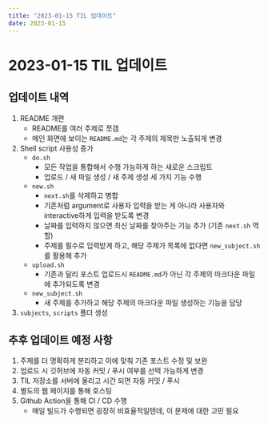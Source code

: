 ```yaml
---
title: "2023-01-15 TIL 업데이트"
date: 2023-01-15
---
```


# 2023-01-15 TIL 업데이트

## 업데이트 내역

1. README 개편
   - README를 여러 주제로 쪼갬
   - 메인 화면에 보이는 `README.md`는 각 주제의 제목만 노출되게 변경
2. Shell script 사용성 증가
   - `do.sh`
     - 모든 작업을 통합해서 수행 가능하게 하는 새로운 스크립트
     - 업로드 / 새 파일 생성 / 새 주제 생성 세 가지 기능 수행
   - `new.sh`
     - `next.sh`를 삭제하고 병합
     - 기존처럼 argument로 사용자 입력을 받는 게 아니라 사용자와 interactive하게 입력을 받도록 변경
     - 날짜를 입력하지 않으면 최신 날짜를 찾아주는 기능 추가 (기존 `next.sh` 역할)
     - 주제를 필수로 입력받게 하고, 해당 주제가 목록에 없다면 `new_subject.sh`를 활용해 추가
   - `upload.sh`
     - 기존과 달리 포스트 업로드시 `README.md`가 아닌 각 주제의 마크다운 파일에 추가되도록 변경
   - `new_subject.sh`
     - 새 주제를 추가하고 해당 주제의 마크다운 파일 생성하는 기능을 담당
3. `subjects`, `scripts` 폴더 생성

## 추후 업데이트 예정 사항

1. 주제를 더 명확하게 분리하고 이에 맞춰 기존 포스트 수정 및 보완
2. 업로드 시 깃허브에 자동 커밋 / 푸시 여부를 선택 가능하게 변경
3. TIL 저장소를 서버에 올리고 시간 되면 자동 커밋 / 푸시
4. 별도의 웹 페이지를 통해 호스팅
5. Github Action을 통해 CI / CD 수행
   - 매일 빌드가 수행되면 굉장히 비효율적일텐데, 이 문제에 대한 고민 필요
